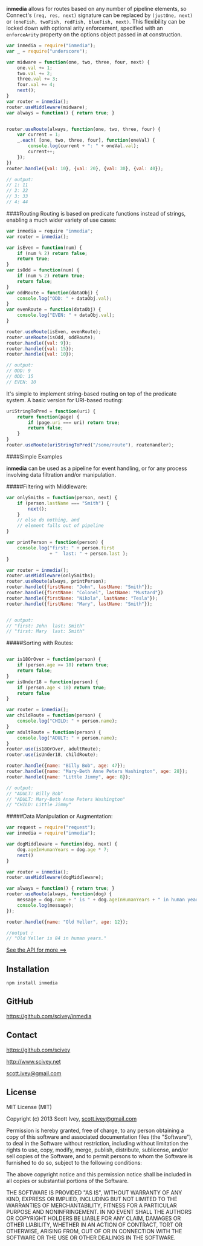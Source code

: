 __inmedia__ allows for routes based on any number of pipeline elements, so Connect's `(req, res, next)` signature can be replaced by `(justOne, next)` or `(oneFish, twoFish, redFish, blueFish, next)`.  This flexibility can be locked down with optional arity enforcement, specified with an `enforceArity` property on the options object passed in at construction.

```javascript
var inmedia = require("inmedia");
var _ = require("underscore");

var midware = function(one, two, three, four, next) {
	one.val += 1;
	two.val += 2;
	three.val += 3;
	four.val += 4;
	next();
}
var router = inmedia();
router.useMiddleware(midware);
var always = function() { return true; }


router.useRoute(always, function(one, two, three, four) {
	var current = 1;
	_.each( [one, two, three, four], function(oneVal) {
		console.log(current + ": " + oneVal.val);
		current++;
	});
})
router.handle({val: 10}, {val: 20}, {val: 30}, {val: 40});

// output: 
// 1: 11
// 2: 22
// 3: 33
// 4: 44
```

####Routing
Routing is based on predicate functions instead of strings, enabling a much wider variety of use cases:

```javascript
var inmedia = require "inmedia";
var router = inmedia();

var isEven = function(num) {
	if (num % 2) return false;
	return true;
}
var isOdd = function(num) {
	if (num % 2) return true;
	return false;
}
var oddRoute = function(dataObj) {
	console.log("ODD: " + dataObj.val);
}
var evenRoute = function(dataObj) {
	console.log("EVEN: " + dataObj.val);
}

router.useRoute(isEven, evenRoute);
router.useRoute(isOdd, oddRoute);
router.handle({val: 9});
router.handle({val: 15});
router.handle({val: 10});

// output:
// ODD: 9
// ODD: 15
// EVEN: 10

```

It's simple to implement string-based routing on top of the predicate system.  A basic version for URI-based routing: 

```javascript
uriStringToPred = function(uri) {
	return function(page) {
		if (page.uri === uri) return true;
		return false;
	}
}
router.useRoute(uriStringToPred("/some/route"), routeHandler);
```

####Simple Examples

__inmedia__ can be used as a pipeline for event handling, or for any process involving data filtration and/or manipulation.

#####Filtering with Middleware:

```javascript
var onlySmiths = function(person, next) {
	if (person.lastName === "Smith") {
		next();
	}
	// else do nothing, and
	// element falls out of pipeline
}

var printPerson = function(person) {
	console.log("first: " + person.first 
				+ "  last: " + person.last );
}

var router = inmedia();
router.useMiddleware(onlySmiths);
router.useRoute(always, printPerson);
router.handle({firstName: "John", lastName: "Smith"});
router.handle({firstName: "Colonel", lastName: "Mustard"})
router.handle({firstName: "Nikola", lastName: "Tesla"});
router.handle({firstName: "Mary", lastName: "Smith"});


// output:
// "first: John  last: Smith"
// "first: Mary  last: Smith"

```

#####Sorting with Routes:

```javascript

var is18OrOver = function(person) {
	if (person.age >= 18) return true;
	return false;
}
var isUnder18 = function(person) {
	if (person.age < 18) return true;
	return false
} 

var router = inmedia();
var childRoute = function(person) {
	console.log("CHILD: " + person.name);
}
var adultRoute = function(person) {
	console.log("ADULT: " + person.name);
}
router.use(is18OrOver, adultRoute);
router.use(isUnder18, childRoute);

router.handle({name: "Billy Bob", age: 47});
router.handle({name: "Mary-Beth Anne Peters Washington", age: 28});
router.handle({name: "Little Jimmy", age: 8});

// output:
// "ADULT: Billy Bob"
// "ADULT: Mary-Beth Anne Peters Washington"
// "CHILD: Little Jimmy"
```

#####Data Manipulation or Augmentation:

```javascript
var request = require("request");
var inmedia = require("inmedia");

var dogMiddleware = function(dog, next) {
	dog.ageInHumanYears = dog.age * 7;
	next()
}

var router = inmedia();
router.useMiddleware(dogMiddleware);

var always = function() { return true; }
router.useRoute(always, function(dog) {
	message = dog.name + " is " + dog.ageInHumanYears + " in human years.";
	console.log(message);
});

router.handle({name: "Old Yeller", age: 12});

//output :
// "Old Yeller is 84 in human years."
```

[See the API for more ==>][api]


[api]: ./api.html

Installation
------------

    npm install inmedia


GitHub
------------
https://github.com/scivey/inmedia


Contact
------------
https://github.com/scivey

http://www.scivey.net

scott.ivey@gmail.com

License
------------
MIT License (MIT)

Copyright (c) 2013 Scott Ivey, <scott.ivey@gmail.com>

Permission is hereby granted, free of charge, to any person obtaining a copy
of this software and associated documentation files (the "Software"), to deal
in the Software without restriction, including without limitation the rights
to use, copy, modify, merge, publish, distribute, sublicense, and/or sell
copies of the Software, and to permit persons to whom the Software is
furnished to do so, subject to the following conditions:

The above copyright notice and this permission notice shall be included in
all copies or substantial portions of the Software.

THE SOFTWARE IS PROVIDED "AS IS", WITHOUT WARRANTY OF ANY KIND, EXPRESS OR
IMPLIED, INCLUDING BUT NOT LIMITED TO THE WARRANTIES OF MERCHANTABILITY,
FITNESS FOR A PARTICULAR PURPOSE AND NONINFRINGEMENT. IN NO EVENT SHALL THE
AUTHORS OR COPYRIGHT HOLDERS BE LIABLE FOR ANY CLAIM, DAMAGES OR OTHER
LIABILITY, WHETHER IN AN ACTION OF CONTRACT, TORT OR OTHERWISE, ARISING FROM,
OUT OF OR IN CONNECTION WITH THE SOFTWARE OR THE USE OR OTHER DEALINGS IN
THE SOFTWARE.
